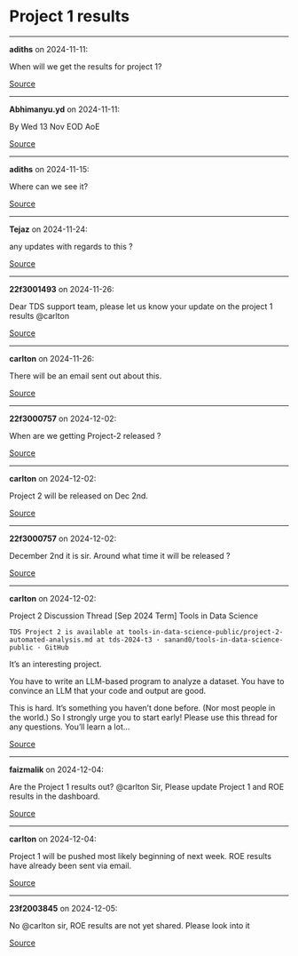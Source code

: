 # Project 1 results


---

**adiths** on 2024-11-11:

When will we get the results for project 1?

[Source](https://discourse.onlinedegree.iitm.ac.in/t/project-1-results/156119/1)

---

**Abhimanyu.yd** on 2024-11-11:

By Wed 13 Nov EOD AoE

[Source](https://discourse.onlinedegree.iitm.ac.in/t/project-1-results/156119/2)

---

**adiths** on 2024-11-15:

Where can we see it?

[Source](https://discourse.onlinedegree.iitm.ac.in/t/project-1-results/156119/4)

---

**Tejaz** on 2024-11-24:

any updates with regards to this ?

[Source](https://discourse.onlinedegree.iitm.ac.in/t/project-1-results/156119/5)

---

**22f3001493** on 2024-11-26:

Dear TDS support team,
please let us know your update on the project 1 results
@carlton

[Source](https://discourse.onlinedegree.iitm.ac.in/t/project-1-results/156119/6)

---

**carlton** on 2024-11-26:

There will be an email sent out about this.

[Source](https://discourse.onlinedegree.iitm.ac.in/t/project-1-results/156119/7)

---

**22f3000757** on 2024-12-02:

When are we getting Project-2 released ?

[Source](https://discourse.onlinedegree.iitm.ac.in/t/project-1-results/156119/8)

---

**carlton** on 2024-12-02:

Project 2 will be released on Dec 2nd.

[Source](https://discourse.onlinedegree.iitm.ac.in/t/project-1-results/156119/9)

---

**22f3000757** on 2024-12-02:

December 2nd it is sir. Around what time it will be released ?

[Source](https://discourse.onlinedegree.iitm.ac.in/t/project-1-results/156119/10)

---

**carlton** on 2024-12-02:





Project 2 Discussion Thread [Sep 2024 Term] Tools in Data Science


    TDS Project 2 is available at tools-in-data-science-public/project-2-automated-analysis.md at tds-2024-t3 · sanand0/tools-in-data-science-public · GitHub 
It’s an interesting project. 

You have to write an LLM-based program to analyze a dataset.
You have to convince an LLM that your code and output are good.

This is hard. It’s something you haven’t done before. (Nor most people in the world.) 
So I strongly urge you to start early! 
Please use this thread for any questions. 
You’ll learn a lot…
  



[Source](https://discourse.onlinedegree.iitm.ac.in/t/project-1-results/156119/11)

---

**faizmalik** on 2024-12-04:

Are the Project 1 results out?
@carlton Sir, Please update Project 1 and ROE results in the dashboard.

[Source](https://discourse.onlinedegree.iitm.ac.in/t/project-1-results/156119/12)

---

**carlton** on 2024-12-04:

Project 1 will be pushed most likely beginning of next week.
ROE results have already been sent via email.

[Source](https://discourse.onlinedegree.iitm.ac.in/t/project-1-results/156119/13)

---

**23f2003845** on 2024-12-05:

No @carlton sir, ROE results are not yet shared. Please look into it

[Source](https://discourse.onlinedegree.iitm.ac.in/t/project-1-results/156119/14)